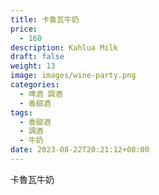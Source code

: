 ```yaml
---
title: 卡魯瓦牛奶
price:
  - 160
description: Kahlua Milk
draft: false
weight: 13
image: images/wine-party.png
categories:
  - 啤酒 調酒
  - 香甜酒
tags:
  - 香甜酒
  - 調酒
  - 牛奶
date: 2023-08-22T20:21:12+08:00
---
```


 卡魯瓦牛奶
